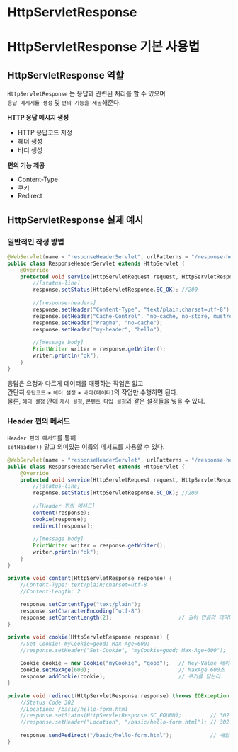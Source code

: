HttpServletResponse
======================

# HttpServletResponse 기본 사용법
## HttpServletResponse 역할  
`HttpServletResponse` 는 응답과 관련된 처리를 할 수 있으며       
`응답 메시지를 생성` 및 `편의 기능을 제공`해준다.        
   
**HTTP 응답 메시지 생성**  
* HTTP 응답코드 지정 
* 헤더 생성
* 바디 생성
   
**편의 기능 제공**
* Content-Type
* 쿠키  
* Redirect   

## HttpServletResponse 실제 예시   
### 일반적인 작성 방법 
```java
@WebServlet(name = "responseHeaderServlet", urlPatterns = "/response-header")
public class ResponseHeaderServlet extends HttpServlet {
    @Override
    protected void service(HttpServletRequest request, HttpServletResponseresponse) throws ServletException, IOException {
        //[status-line]
        response.setStatus(HttpServletResponse.SC_OK); //200
        
        //[response-headers]
        response.setHeader("Content-Type", "text/plain;charset=utf-8");
        response.setHeader("Cache-Control", "no-cache, no-store, mustrevalidate");
        response.setHeader("Pragma", "no-cache");
        response.setHeader("my-header", "hello");
        
        //[message body]
        PrintWriter writer = response.getWriter();
        writer.println("ok");
    }
}
```  
응답은 요청과 다르게 데이터를 매핑하는 작업은 없고       
간단히 `응답코드` + `헤더 설정` + `바디(데이터)`의 작업만 수행하면 된다.          
물론, `헤더 설정` 안에 `캐시 설정`, `콘텐츠 타입 설정`와 같은 설정들을 넣을 수 있다.      
    
### Header 편의 메서드   
`Header 편의 메서드`를 통해        
`setHeader()` 말고 의미있는 이름의 메서드를 사용할 수 있다.       
  
```java
@WebServlet(name = "responseHeaderServlet", urlPatterns = "/response-header")
public class ResponseHeaderServlet extends HttpServlet {
    @Override
    protected void service(HttpServletRequest request, HttpServletResponseresponse) throws ServletException, IOException {
        //[status-line]
        response.setStatus(HttpServletResponse.SC_OK); //200
        
        //[Header 편의 메서드]
        content(response);
        cookie(response);
        redirect(response);
        
        //[message body]
        PrintWriter writer = response.getWriter();
        writer.println("ok");
    }
}

private void content(HttpServletResponse response) {
    //Content-Type: text/plain;charset=utf-8
    //Content-Length: 2
    
    response.setContentType("text/plain");
    response.setCharacterEncoding("utf-8");
    response.setContentLength(2);                     // 길이 만큼의 데이터만 응답, 생략시 길이에 맞는 값으로 자동 생성
}

private void cookie(HttpServletResponse response) {
    //Set-Cookie: myCookie=good; Max-Age=600;
    //response.setHeader("Set-Cookie", "myCookie=good; Max-Age=600");
    
    Cookie cookie = new Cookie("myCookie", "good");   // Key-Value 데이터  
    cookie.setMaxAge(600);                            // MaxAge 600초
    response.addCookie(cookie);                       // 쿠키를 담는다.   
}

private void redirect(HttpServletResponse response) throws IOException {
    //Status Code 302
    //Location: /basic/hello-form.html
    //response.setStatus(HttpServletResponse.SC_FOUND);         // 302
    //response.setHeader("Location", "/basic/hello-form.html"); // 302 응답코드와 같이 사용시 이동 url 표현  
    
    response.sendRedirect("/basic/hello-form.html");            // 해당 url로 리다이렉트를 시킨다.  
}
```


